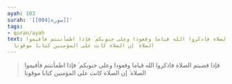 ```yaml
---
ayah: 103
surah: '[[004|سورة]]'
tags:
- quran/ayah
text: فإذا قضيتم الصلاة فاذكروا الله قياما وقعودا وعلى جنوبكم ۚ فإذا اطمأننتم فأقيموا
  الصلاة ۚ إن الصلاة كانت على المؤمنين كتابا موقوتا
---
```

> فإذا قضيتم الصلاة فاذكروا الله قياما وقعودا وعلى جنوبكم ۚ فإذا اطمأننتم فأقيموا الصلاة ۚ إن الصلاة كانت على المؤمنين كتابا موقوتا

